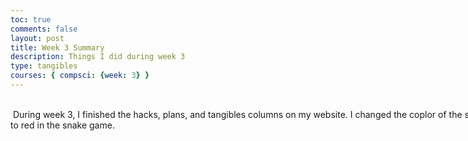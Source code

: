 ```yaml
---
toc: true
comments: false
layout: post
title: Week 3 Summary
description: Things I did during week 3
type: tangibles
courses: { compsci: {week: 3} }
---
```


<html>

<body>


<style>
  .multiline-paragraph {
    width: 1000px; /* Set the desired width */
    white-space: pre-wrap; /* Allow text to wrap within the paragraph */
  }
</style>

 <p class="multiline-paragraph"> 
 During week 3, I finished the hacks, plans, and tangibles columns on my website. I changed the coplor of the snake to green and the color of the dot to red in the snake game.
 </p>

</body>
</html>